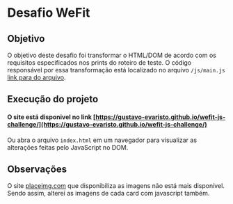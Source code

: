 # Desafio WeFit

## Objetivo

O objetivo deste desafio foi transformar o HTML/DOM de acordo com os requisitos especificados nos prints do roteiro de teste. O código responsável por essa transformação está localizado no arquivo `/js/main.js` [link para do arquivo](https://github.com/gustavo-evaristo/wefit-js-challenge/blob/main/js/main.js).

## Execução do projeto

#### O site está disponivel no link [https://gustavo-evaristo.github.io/wefit-js-challenge/](https://gustavo-evaristo.github.io/wefit-js-challenge/)

Ou abra o arquivo `index.html` em um navegador para visualizar as alterações feitas pelo JavaScript no DOM.

## Observações

O site [placeimg.com](placeimg.com) que disponibiliza as imagens não está mais disponível. Sendo assim, alterei as imagens de cada card com javascript também.
